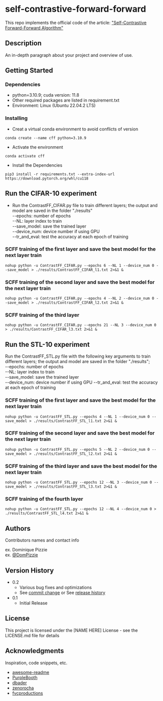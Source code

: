 # self-contrastive-forward-forward
This repo implements the official code of the article: ["Self-Contrastive Forward-Forward Algorithm"](http://arxiv.org/abs/2409.11593)
## Description

An in-depth paragraph about your project and overview of use.

## Getting Started

### Dependencies

* python=3.10.9; cuda version: 11.8
* Other required packages are listed in requirement.txt
* Environment: Linux (Ubuntu 22.04.2 LTS)

### Installing

* Creat a virtual conda environment to avoid conflicts of version
```
conda create --name cff python=3.10.9
```
* Activate the environment
```
conda activate cff
```
* Install the Dependencies
```
pip3 install -r requirements.txt --extra-index-url https://download.pytorch.org/whl/cu118
```

## Run the CIFAR-10 experiment

* Run the ContrastFF_CIFAR.py file to train different layers; the output and model are saved in the folder "./results"  
--epochs: number of epochs  
--NL: layer index to train  
--save_model: save the trained layer  
--device_num: device number if using GPU  
--tr_and_eval: test the accuracy at each epoch of training  

### SCFF training of the first layer and save the best model for the next layer train
```
nohup python -u ContrastFF_CIFAR.py --epochs 6 --NL 1 --device_num 0 --save_model > ./results/ContrastFF_CIFAR_l1.txt 2>&1 &
```
### SCFF training of the second layer and save the best model for the next layer train
```
nohup python -u ContrastFF_CIFAR.py --epochs 4 --NL 2 --device_num 0 --save_model > ./results/ContrastFF_CIFAR_l2.txt 2>&1 &
```
### SCFF training of the third layer
```
nohup python -u ContrastFF_CIFAR.py --epochs 21 --NL 3 --device_num 0  > ./results/ContrastFF_CIFAR_l3.txt 2>&1 &
```

## Run the STL-10 experiment

Run the ContrastFF_STL.py file with the following key arguments to train different layers; the output and model are saved in the folder "./results";  
--epochs: number of epochs  
--NL: layer index to train  
--save_model: save the trained layer  
--device_num: device number if using GPU 
--tr_and_eval: test the accuracy at each epoch of training  

### SCFF training of the first layer and save the best model for the next layer train
```
nohup python -u ContrastFF_STL.py --epochs 4 --NL 1 --device_num 0 --save_model > ./results/ContrastFF_STL_l1.txt 2>&1 &
```
### SCFF training of the second layer and save the best model for the next layer train
```
nohup python -u ContrastFF_STL.py --epochs 5 --NL 2 --device_num 0 --save_model > ./results/ContrastFF_STL_l2.txt 2>&1 &
```
### SCFF training of the third layer and save the best model for the next layer train
```
nohup python -u ContrastFF_STL.py --epochs 12 --NL 3 --device_num 0 --save_model > ./results/ContrastFF_STL_l3.txt 2>&1 &
```
### SCFF training of the fourth layer
```
nohup python -u ContrastFF_STL.py --epochs 12 --NL 4 --device_num 0 > ./results/ContrastFF_STL_l4.txt 2>&1 &
```

## Authors

Contributors names and contact info

ex. Dominique Pizzie  
ex. [@DomPizzie](https://twitter.com/dompizzie)

## Version History

* 0.2
    * Various bug fixes and optimizations
    * See [commit change]() or See [release history]()
* 0.1
    * Initial Release

## License

This project is licensed under the [NAME HERE] License - see the LICENSE.md file for details

## Acknowledgments

Inspiration, code snippets, etc.
* [awesome-readme](https://github.com/matiassingers/awesome-readme)
* [PurpleBooth](https://gist.github.com/PurpleBooth/109311bb0361f32d87a2)
* [dbader](https://github.com/dbader/readme-template)
* [zenorocha](https://gist.github.com/zenorocha/4526327)
* [fvcproductions](https://gist.github.com/fvcproductions/1bfc2d4aecb01a834b46)